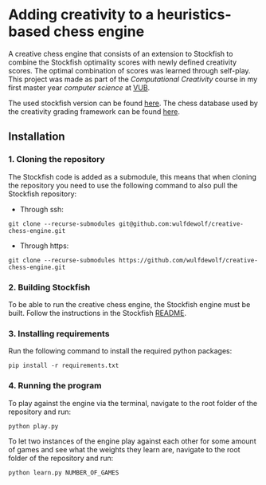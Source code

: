 # Adding creativity to a heuristics-based chess engine
A creative chess engine that consists of an extension to Stockfish to combine the Stockfish optimality scores with newly defined creativity scores. The optimal combination of scores was learned through self-play. This project was made as part of the _Computational Creativity_ course in my first master year _computer science_ at [VUB](https://www.vub.be).

The used stockfish version can be found [here](https://github.com/official-stockfish/Stockfish).
The chess database used by the creativity grading framework can be found [here](https://www.chessdb.cn/cloudbookc_api_en.html).


## Installation

### 1. Cloning the repository
The Stockfish code is added as a submodule, this means that when cloning the repository you need to use the following command to also pull the Stockfish repository:
* Through ssh:
```console
git clone --recurse-submodules git@github.com:wulfdewolf/creative-chess-engine.git
```
* Through https:
```console
git clone --recurse-submodules https://github.com/wulfdewolf/creative-chess-engine.git
```

### 2. Building Stockfish
To be able to run the creative chess engine, the Stockfish engine must be built. 
Follow the instructions in the Stockfish [README](https://github.com/official-stockfish/Stockfish/blob/master/README.md).

### 3. Installing requirements
Run the following command to install the required python packages:
```console
pip install -r requirements.txt
```

### 4. Running the program
To play against the engine via the terminal, navigate to the root folder of the repository and run:
```console
python play.py
```

To let two instances of the engine play against each other for some amount of games and see what the weights they learn are, navigate to the root folder of the repository and run:
```console
python learn.py NUMBER_OF_GAMES
```
